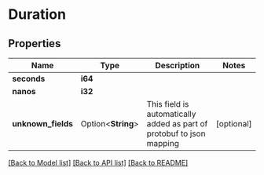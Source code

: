 # Duration

## Properties

Name | Type | Description | Notes
------------ | ------------- | ------------- | -------------
**seconds** | **i64** |  | 
**nanos** | **i32** |  | 
**unknown_fields** | Option<**String**> | This field is automatically added as part of protobuf to json mapping | [optional]

[[Back to Model list]](../README.md#documentation-for-models) [[Back to API list]](../README.md#documentation-for-api-endpoints) [[Back to README]](../README.md)


